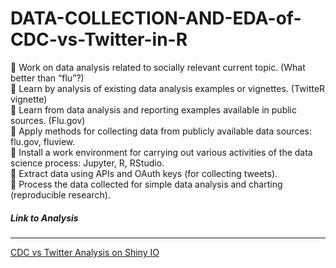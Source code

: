 # DATA-COLLECTION-AND-EDA-of-CDC-vs-Twitter-in-R
 Work on data analysis related to socially relevant current topic. (What better than “flu”?) </br>
 Learn by analysis of existing data analysis examples or vignettes. (TwitteR vignette) </br>
 Learn from data analysis and reporting examples available in public sources. (Flu.gov) </br>
 Apply methods for collecting data from publicly available data sources: flu.gov, fluview.</br>
 Install a work environment for carrying out various activities of the data science process: Jupyter, R, RStudio. </br>
 Extract data using APIs and OAuth keys (for collecting tweets). </br>
 Process the data collected for simple data analysis and charting (reproducible research).</br>

##### Link to Analysis
---
[CDC vs Twitter Analysis on Shiny IO](https://vishalgawade.shinyapps.io/DIC_Lab1/)
